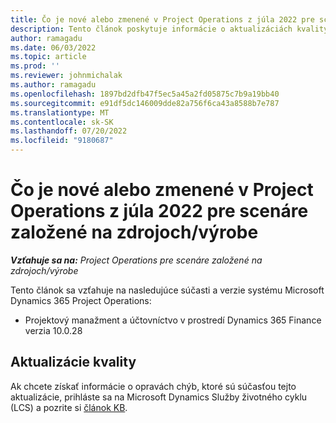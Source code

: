 ```yaml
---
title: Čo je nové alebo zmenené v Project Operations z júla 2022 pre scenáre založené na zdrojoch/výrobe
description: Tento článok poskytuje informácie o aktualizáciách kvality, ktoré sú k dispozícii vo vydaní spoločnosti Microsoft z júla 2022 Dynamics 365 Project Operations pre scenáre na sklade/výrobe.
author: ramagadu
ms.date: 06/03/2022
ms.topic: article
ms.prod: ''
ms.reviewer: johnmichalak
ms.author: ramagadu
ms.openlocfilehash: 1897bd2dfb47f5ec5a45a2fd05875c7b9a19bb40
ms.sourcegitcommit: e91df5dc146009dde82a756f6ca43a8588b7e787
ms.translationtype: MT
ms.contentlocale: sk-SK
ms.lasthandoff: 07/20/2022
ms.locfileid: "9180687"
---
```

# <a name="whats-new-or-changed-in-project-operations-july-2022-for-stockedproduction-based-scenarios"></a>Čo je nové alebo zmenené v Project Operations z júla 2022 pre scenáre založené na zdrojoch/výrobe

_**Vzťahuje sa na:** Project Operations pre scenáre založené na zdrojoch/výrobe_

Tento článok sa vzťahuje na nasledujúce súčasti a verzie systému Microsoft Dynamics 365 Project Operations:

- Projektový manažment a účtovníctvo v prostredí Dynamics 365 Finance verzia 10.0.28

## <a name="quality-updates"></a>Aktualizácie kvality

Ak chcete získať informácie o opravách chýb, ktoré sú súčasťou tejto aktualizácie, prihláste sa na Microsoft Dynamics Služby životného cyklu (LCS) a pozrite si [článok KB](https://fix.lcs.dynamics.com/Issue/Details?bugId=694438).
